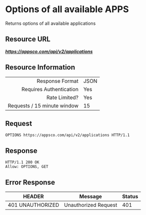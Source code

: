 # Options of all available APPS

Returns options of all available applications

## Resource URL

___https://appsco.com/api/v2/applications___

## Resource Information

|                               |               |
|------------------------------:|---------------|
|Response Format                |JSON           |
|Requires Authentication        |Yes            |
|Rate Limited?                  |Yes            |
|Requests / 15 minute window    |15             |


## Request

```.http
OPTIONS https://appsco.com/api/v2/applications HTTP/1.1
```

## Response

```.http
HTTP/1.1 200 OK
Allow: OPTIONS, GET
```

## Error Response

|HEADER                         |Message                        |Status         |
|-------------------------------|-------------------------------|---------------|
|401 UNAUTHORIZED               |Unauthorized Request           |401            |